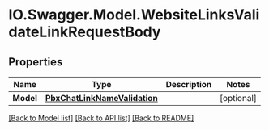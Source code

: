 # IO.Swagger.Model.WebsiteLinksValidateLinkRequestBody
## Properties

Name | Type | Description | Notes
------------ | ------------- | ------------- | -------------
**Model** | [**PbxChatLinkNameValidation**](PbxChatLinkNameValidation.md) |  | [optional] 

[[Back to Model list]](../README.md#documentation-for-models) [[Back to API list]](../README.md#documentation-for-api-endpoints) [[Back to README]](../README.md)

